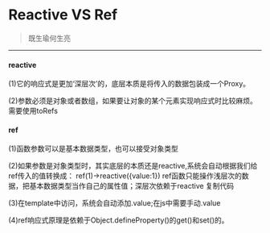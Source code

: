 # Reactive VS Ref

> 既生瑜何生亮

*****

#### reactive
(1)它的响应式是更加‘深层次’的，底层本质是将传入的数据包装成一个Proxy。

(2)参数必须是对象或者数组，如果要让对象的某个元素实现响应式时比较麻烦。需要使用toRefs 

#### ref

(1)函数参数可以是基本数据类型，也可以接受对象类型 

(2)如果参数是对象类型时，其实底层的本质还是reactive,系统会自动根据我们给ref传入的值转换成： ref(1)->reactive({value:1}) ref函数只能操作浅层次的数据，把基本数据类型当作自己的属性值；深层次依赖于reactive 复制代码 

(3)在template中访问，系统会自动添加.value;在js中需要手动.value 

(4)ref响应式原理是依赖于Object.defineProperty()的get()和set()的。